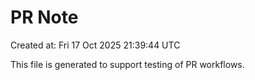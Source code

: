 # PR Note

Created at: Fri 17 Oct 2025 21:39:44 UTC

This file is generated to support testing of PR workflows.
